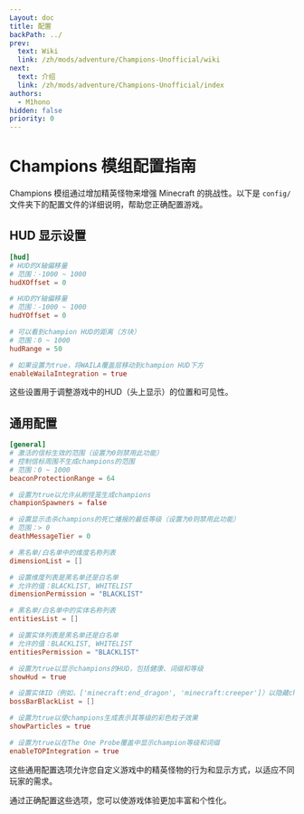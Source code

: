 ```yaml
---
Layout: doc
title: 配置
backPath: ../
prev:
  text: Wiki
  link: /zh/mods/adventure/Champions-Unofficial/wiki
next:
  text: 介绍
  link: /zh/mods/adventure/Champions-Unofficial/index
authors:
  - M1hono
hidden: false
priority: 0
---
```


# Champions 模组配置指南

Champions 模组通过增加精英怪物来增强 Minecraft 的挑战性。以下是 `config/` 文件夹下的配置文件的详细说明，帮助您正确配置游戏。

## HUD 显示设置

```toml
[hud]
# HUD的X轴偏移量
# 范围：-1000 ~ 1000
hudXOffset = 0

# HUD的Y轴偏移量
# 范围：-1000 ~ 1000
hudYOffset = 0

# 可以看到champion HUD的距离（方块）
# 范围：0 ~ 1000
hudRange = 50

# 如果设置为true，将WAILA覆盖层移动到champion HUD下方
enableWailaIntegration = true
```

这些设置用于调整游戏中的HUD（头上显示）的位置和可见性。

## 通用配置

```toml
[general]
# 激活的信标生效的范围（设置为0则禁用此功能）
# 控制信标周围不生成champions的范围
# 范围：0 ~ 1000
beaconProtectionRange = 64

# 设置为true以允许从刷怪笼生成champions
championSpawners = false

# 设置显示击杀champions的死亡播报的最低等级（设置为0则禁用此功能）
# 范围：> 0
deathMessageTier = 0

# 黑名单/白名单中的维度名称列表
dimensionList = []

# 设置维度列表是黑名单还是白名单
# 允许的值：BLACKLIST, WHITELIST
dimensionPermission = "BLACKLIST"

# 黑名单/白名单中的实体名称列表
entitiesList = []

# 设置实体列表是黑名单还是白名单
# 允许的值：BLACKLIST, WHITELIST
entitiesPermission = "BLACKLIST"

# 设置为true以显示champions的HUD，包括健康、词缀和等级
showHud = true

# 设置实体ID（例如，['minecraft:end_dragon', 'minecraft:creeper']）以隐藏champions的HUD显示，包括健康、词缀和等级
bossBarBlackList = []

# 设置为true以使champions生成表示其等级的彩色粒子效果
showParticles = true

# 设置为true以在The One Probe覆盖中显示champion等级和词缀
enableTOPIntegration = true
```

这些通用配置选项允许您自定义游戏中的精英怪物的行为和显示方式，以适应不同玩家的需求。

通过正确配置这些选项，您可以使游戏体验更加丰富和个性化。
